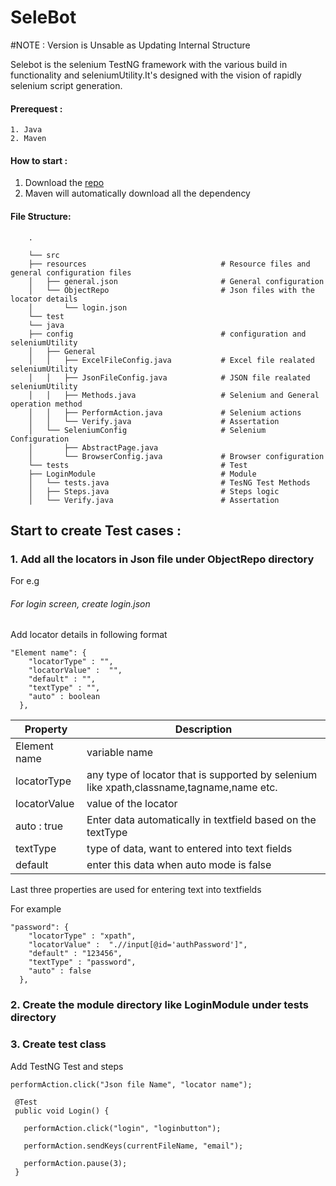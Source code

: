 # SeleBot



#NOTE : Version is Unsable as Updating Internal Structure


Selebot is the selenium TestNG framework with the various build in functionality and seleniumUtility.It's designed with the vision of rapidly selenium script generation.

#### Prerequest :
    1. Java
    2. Maven

#### How to start :

1. Download the [repo](https://github.com/jsBot-io/SeleBot/archive/master.zip)
2. Maven will automatically download all the dependency

#### File Structure:

        .
       
        └── src                                   
        ├── resources                              # Resource files and general configuration files
        │   ├── general.json                       # General configuration
        │   └── ObjectRepo                         # Json files with the locator details
        │       └── login.json
        └── test
        └── java
        ├── config                                 # configuration and seleniumUtility
        │   ├── General
        │   │   ├── ExcelFileConfig.java           # Excel file realated seleniumUtility
        │   │   ├── JsonFileConfig.java            # JSON file realated seleniumUtility
        │   │   ├── Methods.java                   # Selenium and General operation method
        │   │   ├── PerformAction.java             # Selenium actions
        │   │   └── Verify.java                    # Assertation
        │   └── SeleniumConfig                     # Selenium Configuration
        │       ├── AbstractPage.java
        │       └── BrowserConfig.java             # Browser configuration
        └── tests                                  # Test
        ├── LoginModule                            # Module   
        │   └── tests.java                         # TesNG Test Methods
        │   ├── Steps.java                         # Steps logic
        │   └── Verify.java                        # Assertation
        
  


        
## Start to create Test cases :
  
### 1. Add all the locators in Json file under ObjectRepo directory
  
  For e.g
  
###### For login screen, create login.json

Add locator details in following format

```
"Element name": {
    "locatorType" : "",
    "locatorValue" :  "",
    "default" : "",
    "textType" : "",
    "auto" : boolean
  },

```

Property      | Description  
----- | -----
Element name  | variable name
locatorType | any type of locator that is supported by selenium like xpath,classname,tagname,name etc. 
locatorValue | value of the locator
auto : true | Enter data automatically in textfield based on the textType
textType |  type of data, want to entered into text fields
default |  enter this data when auto mode is false

Last three properties are used for entering text into textfields

For example
```
"password": {
    "locatorType" : "xpath",
    "locatorValue" :  ".//input[@id='authPassword']",
    "default" : "123456",
    "textType" : "password",
    "auto" : false
  },
```


### 2. Create the module directory like LoginModule under tests directory
      
### 3. Create test class      
    
 Add TestNG Test and steps
   
   ```
  performAction.click("Json file Name", "locator name");
  ```
  
    
    
     
     @Test
     public void Login() {
        
       performAction.click("login", "loginbutton");
    
       performAction.sendKeys(currentFileName, "email");
       
       performAction.pause(3);
     }
       
        